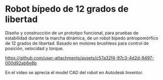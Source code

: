 # Robot bípedo de 12 grados de libertad

Diseño y construcción de un prototipo funcional, para pruebas de estabilidad durante la marcha dinámica, de un robot bípedo antropomórfico de 12 grados de libertad. Basado en motores brushless para control de posición, velocidad y torque.

https://github.com/user-attachments/assets/c57a32f4-97c3-4d2d-9497-000d92ab6e8b

En el video se aprecia el model CAD del robot en Autodesk Inventor.



